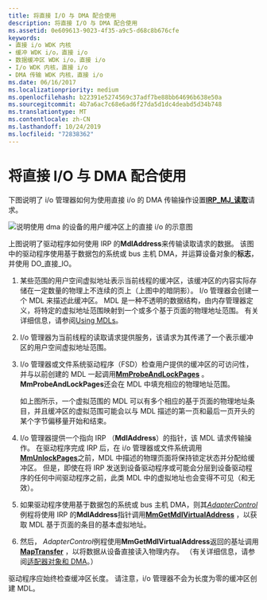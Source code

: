 ```yaml
---
title: 将直接 I/O 与 DMA 配合使用
description: 将直接 I/O 与 DMA 配合使用
ms.assetid: 0e609613-9023-4f35-a9c5-d68c8b676cfe
keywords:
- 直接 i/o WDK 内核
- 缓冲 WDK i/o，直接 i/o
- 数据缓冲区 WDK i/o，直接 i/o
- I/o WDK 内核，直接 i/o
- DMA 传输 WDK 内核，直接 i/o
ms.date: 06/16/2017
ms.localizationpriority: medium
ms.openlocfilehash: b22391e5274569c37adf7be88bb64696b638e50a
ms.sourcegitcommit: 4b7a6ac7c68e6ad6f27da5d1dc4deabd5d34b748
ms.translationtype: MT
ms.contentlocale: zh-CN
ms.lasthandoff: 10/24/2019
ms.locfileid: "72838362"
---
```

# <a name="using-direct-io-with-dma"></a>将直接 I/O 与 DMA 配合使用





下图说明了 i/o 管理器如何为使用直接 i/o 的 DMA 传输操作设置[**IRP\_MJ\_读取**](https://docs.microsoft.com/windows-hardware/drivers/kernel/irp-mj-read)请求。

![说明使用 dma 的设备的用户缓冲区上的直接 i/o 的示意图](images/3mdldrct.png)

上图说明了驱动程序如何使用 IRP 的**MdlAddress**来传输读取请求的数据。 该图中的驱动程序使用基于数据包的系统或 bus 主机 DMA，并运算设备对象的**标志**，并使用 DO\_直接\_IO。

1.  某些范围的用户空间虚拟地址表示当前线程的缓冲区，该缓冲区的内容实际存储在一定数量的物理上不连续的页上（上图中的暗阴影）。 I/o 管理器会创建一个 MDL 来描述此缓冲区。 MDL 是一种不透明的数据结构，由内存管理器定义，将特定的虚拟地址范围映射到一个或多个基于页面的物理地址范围。 有关详细信息，请参阅[Using MDLs](using-mdls.md)。

2.  I/o 管理器为当前线程的读取请求提供服务，该请求为其传递了一个表示缓冲区的用户空间虚拟地址范围。

3.  I/o 管理器或文件系统驱动程序（FSD）检查用户提供的缓冲区的可访问性，并与以前创建的 MDL 一起调用[**MmProbeAndLockPages**](https://docs.microsoft.com/windows-hardware/drivers/ddi/wdm/nf-wdm-mmprobeandlockpages) 。 **MmProbeAndLockPages**还会在 MDL 中填充相应的物理地址范围。

    如上图所示，一个虚拟范围的 MDL 可以有多个相应的基于页面的物理地址条目，并且缓冲区的虚拟范围可能会以与 MDL 描述的第一页和最后一页开头的某个字节偏移量开始和结束。

4.  I/o 管理器提供一个指向 IRP （**MdlAddress**）的指针，该 MDL 请求传输操作。 在驱动程序完成 IRP 后，在 i/o 管理器或文件系统调用[**MmUnlockPages**](https://docs.microsoft.com/windows-hardware/drivers/ddi/wdm/nf-wdm-mmunlockpages)之前，MDL 中描述的物理页面将保持锁定状态并分配给缓冲区。 但是，即使在将 IRP 发送到设备驱动程序或可能会分层到设备驱动程序的任何中间驱动程序之前，此类 MDL 中的虚拟地址也会变得不可见（和无效）。

5.  如果驱动程序使用基于数据包的系统或 bus 主机 DMA，则其[*AdapterControl*](https://docs.microsoft.com/windows-hardware/drivers/ddi/wdm/nc-wdm-driver_control)例程将使用 IRP 的**MdlAddress**指针调用[**MmGetMdlVirtualAddress**](https://docs.microsoft.com/windows-hardware/drivers/kernel/mm-bad-pointer) ，以获取 MDL 基于页面的条目的基本虚拟地址。

6.  然后， *AdapterControl*例程使用**MmGetMdlVirtualAddress**返回的基址调用[**MapTransfer**](https://docs.microsoft.com/windows-hardware/drivers/ddi/wdm/nc-wdm-pmap_transfer) ，以将数据从设备直接读入物理内存。 （有关详细信息，请参阅[适配器对象和 DMA](adapter-objects-and-dma.md)。）

驱动程序应始终检查缓冲区长度。 请注意，i/o 管理器不会为长度为零的缓冲区创建 MDL。

 

 




